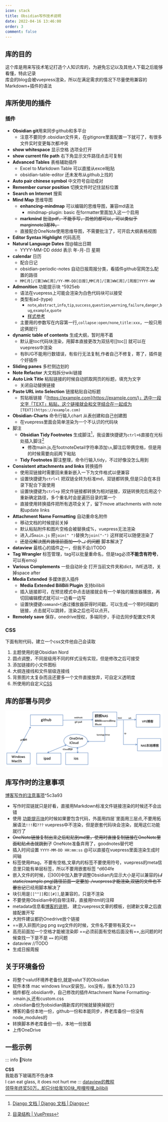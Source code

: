 ```yaml
---
icon: stack
title: Obsidian写作技术说明
date: 2022-04-16 13:46:00
order: 3
comment: false
---
```

## 库的目的 
这个库是用来写技术笔记打造个人知识库的，为避免忘记以及其他人下载之后能够看懂，特此记录  
库会的blog会被vuepress渲染，所以在满足需求的情况下尽量使用兼容的Markdown+插件的语法
## 库所使用的插件
### 插件
- **Obsidian git**用来同步github和多平台
    - 注意不要同步.obsidian文件夹，在gitignore里面配置一下就可了，有很多文件实时变更每次都冲突
- **show whitespace** 显示空格 选项全打开
- **show current file path** 右下角显示文件路径点击可复制
- **Advanced Tables** 表格辅助插件
    - Excel to Markdown Table 可以直接从excel粘贴
    - obsidian-table-editor 还未发布从github上找的
- **Auto pair chinese symbol** 中文符号自动成对
- **Remember cursor position** 切换文件时记住鼠标位置
- **Search on Internet** 搜索
- **Mind Map** 思维导图
    - **enhancing-mindmap** 可以编辑的思维导图，兼容md语法
        -  mindmap-plugin: basic 在formatter里面加入这一个启用
    - **markmind** ~~批注pdf，不能手写，其他的都可以，可以类似于marginnote3那种。~~
    -  直接配合OneNote使用思维导图，不需要批注了，可开启大纲表格视图
- **Editor Syntax Highlight** 代码高亮 
- **Natural Language Dates** 按@输出日期
    - YYYY-MM-DD dddd 表示 年-月-日 星期
- **calendar** 日历
    - 配合日记
    - obsidian-periodic-notes 自动日报周报分类，看插件github官网怎么配置的路径
    - `MM[月]/[第]WW[周]/YY-MM-DD[日报]`,`MM[月]/[第]WW[周]/[周报]YYYY-WW`
- **Admonition** 功能提示块 ^5925eb
    - 语法在vuepress上可能会渲染为白色代码块可以接受
    - 类型有ad-(type)
        - `note`,`abstract`,`info`,`tip`,`success`,`question`,`warning`,`failure`,`danger`,`bug`,`example`,`quote`
        - [样式参考](https://squidfunk.github.io/mkdocs-material/reference/admonitions/#inline-blocks)
    - 主要用的参数写在内容第一行,`collapse:open/none`,`title:xxx`，一般只用这俩就行
- **dynamic table of contents** 生成大纲，暂时用不着
    - 默认是toc代码块渲染，用脚本直接更改为双括号[\[toc]\] 就可以在vuepress中渲染
    - 有BUG不能用行数错误，有些行无法复制,作者自己不修复，寄了，插件是个好插件
- **Sliding panes** 多栏侧边划的
- **Note Refactor** 大文档拆分wiki链接
- **Auto Link Title** 粘贴链接的时候自动抓取网页的标题，填充为文字
    - 关闭自动替换链接
- **Paste URL into Selection** 链接粘贴自动标题
    - 剪贴板链接「[https://example.com](https://example.com/)」选中一段文字「TEXT」粘贴，这个链接就会和文字结合在一起成为  
    `[TEXT](https://example.com)`
- **Obsidian-Charts** 命令行输入chart 从表创建和自己创建图
    - 在vuepress里面会简单渲染为一个不认识的代码块
- 脚注
    - **Obsidian Tidy Footnotes** 生成脚注[^1]，我设置快捷键为`ctrl+6`直接在光标处插入脚注[^2]
        - 修改main.js,在footnoteDetail字符串添加`\n`,脚注后带俩空格，但是用的时候需要向前两下粘贴
    - **Tidy Footnotes** 脚注整理，命令行输入tidy，不过好像没怎么用到
-  **Consistent attachments and links** 转换插件
    - 使用双链接时需要回来重新嵌入一下为文件格式以便兼容
    - 设置快捷键为`ctrl+l` 把双链全转为标准md，双链都转换,但是只会在本目录下配合下面使用
    - 设置快捷键为`ctrl+p` 把文件链接都转换为相对链接，双链转换完后用这个重新确定路径，多个重名时会是遍历目录的第一个
    - 直接使用转换插件把所有选项全关了，留下move attachments with note和update links
- **Attachment Name Formatting** 自动重命名附件
    - 移动文档的时候提前关掉
    - 默认粘贴附件和图片空格会被替换成%，vuepress无法渲染
    - 进入JS`main.js` 把`join(" ")`替换为`join("-")` 这样就可以随便渲染了
    - ~~还是没解决图片路径前面加一个`./` 的问题~~ 脚本解决了
- **dataview** 最核心的插件之一，但我不会//TODO
- **Tag Wrangler** 标签管理，tag可以批量重命名，但是tag必须**不能含有符号**，可以有emoji
- **Various Complements** 一些自动补全 打开当前文件夹和dict，IME选项，关掉space after
- **Media Extended** 多媒体嵌入插件
    - **Media Extended BiliBili Plugin** 支持bilibili
    - 插入链接即可，在预览模式中点击链接就会有一个单独的播放器播放，再切回编辑模式就可以一边看一边写
    - 设置快捷键`command+t`通过播放器获得时间戳，可以生成一个带时间戳的链接，点击就可以跳转，渲染之后也可以点开。
- **Remotely save** 保存，onedrive授权，多端同步，手动去同步配置文件夹

### CSS 
下面有附代码，建立一个css文件他自己会读取
1. 主题使用的是Obsidian Nord
2. 圆点调整，不同层级用不同的样式没有实现，但是修改之后可接受
3. 添加链接的小文件图标
4. 大纲连接线和文件层级连接线
5. 背景图片太复杂而且还要多一个文件直接放弃，可自定义透明度
6. 所使用的自定义[CSS](https://1drv.ms/u/s!Ave4mfYaItDJhMdWWLsPoUdrShE2lw?e=H3snSQ)
## 库的部署与同步
![|900](./static/Obsidian-images-1.png)
## 库写作时的注意事项
[博客写作的注意事项](blogReadme.md#^255951)^5c3a93
- 写作时双链就只是好看，直接用Markdown标准文件链接渲染的时候还不会出错
- 使用 [功能提示块](#^5925eb)的时候如果要包含代码，外面用四层\`里面用三层点,不要用拓展语法`!!!`和`???` vuepress中不渲染，但是嵌套代码块会渲染，就用这仨功能就行了
- ~~OneNote链接复制出来之后粘贴到md里，使用时直接复制链接在OneNote里面粘贴点击就跳到了~~ OneNote准备弃用了，goodnotes替代吧
- 插入时间设置 `YYYY-MM-DD HH:mm:ss` @可以直接在vuepress里面渲染生成时间轴
- 标签使用\#tag，不要有空格,文章内的标签不要使用符号，vuepress的meta信息里只能有单层标签，所以不要用嵌套标签 ^d604fe
- 嵌入文件的时候，[|300]中加入数字调整Obsidian内显示大小是可以兼容的~~(**./** static/example.png)路径前面一定要加
 ./vuepress才能渲染,双链的文件也不要忘记~~已经用脚本解决了
- 块引用是`[[^^]]`和`[[#]]`,是兼容的，只是不渲染
- 不要使用Obsidian中的自带注释，直接用html的注释
- metadata信息看[博客的说明](blogReadme.md#^18f313)， 建立vuepress文章的模板，创建新文章之后直接配置开写
- 大附件建议都扔Onedrive放个链接
-  ==嵌入非图片jpg png svg文件的时候，文件名不要带有英文==
- 高亮前面加一个空格才能被渲染即 ==必须前面有空格后面没有==,出问题的时候查找一下是不是 ` == ` 的问题
- dataview  //TODO
- 生成日报周报

## 关于环境备份
- 将整个valut环境养老备份,就是valut下的Obsidian
- 软件本体 mac windows linux安装包，ios没有，版本为0.13.23
- 插件都在.obsidian中，自己修改的插件Attachment Name Formatting->main.js,还有custom.css
- .obsidian备份为obsidian搞新库的时候就替换掉就行
- 博客的备份本地一份，github一份和本能同步，养老库备份一份没有node_modules的
- 转换脚本养老库备份一份，本地一份放着
- 上传OneDrive
## 一些示例 
::: info 📝Note

**CSS**<br/>我能吞下玻璃而不伤身体  
I can eat glass, it does not hurt me
:::
[dataview的教程](https://zhuanlan.zhihu.com/p/393550306)<br/>
[领导年终奖50万，却只分给我100块_哔哩哔哩_bilibili](https://www.bilibili.com/video/BV1eS4y1C7wu)


[^1]: [Django 文档 | Django 文档 | Django](https://docs.djangoproject.com/zh-hans/2.2/)  
[^2]: [目录结构 | VuePress](https://v1.vuepress.vuejs.org/zh/guide/directory-structure.html)  